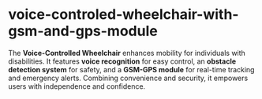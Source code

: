 # voice-controled-wheelchair-with-gsm-and-gps-module
The **Voice-Controlled Wheelchair** enhances mobility for individuals with disabilities. It features **voice recognition** for easy control, an **obstacle detection system** for safety, and a **GSM-GPS module** for real-time tracking and emergency alerts. Combining convenience and security, it empowers users with independence and confidence.
